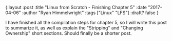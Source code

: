 {:layout :post
:title  "Linux from Scratch - Finishing Chapter 5"
:date "2017-04-06"
:author "Ryan Himmelwright"
:tags ["Linux" "LFS"]
:draft? false
}

I have finished all the compilation steps for chapter 5, so I will write this post to summarize it, as well as explain the "Stripping" and "Changing Ownership" short sections. Should finally be a shorter post.
